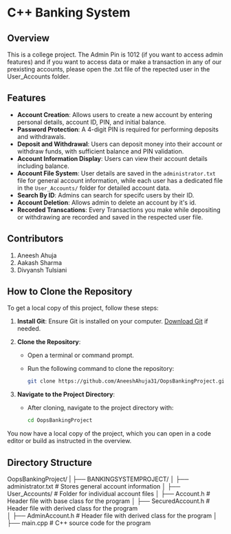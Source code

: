 # C++ Banking System

## Overview

This is a college project. The Admin Pin is 1012 (if you want to access admin features) and if you want to access data or make a transaction in any of our prexisting accounts, please open the .txt file of the repected user in the User_Accounts folder.

## Features

- **Account Creation**: Allows users to create a new account by entering personal details, account ID, PIN, and initial balance.
- **Password Protection**: A 4-digit PIN is required for performing deposits and withdrawals.
- **Deposit and Withdrawal**: Users can deposit money into their account or withdraw funds, with sufficient balance and PIN validation.
- **Account Information Display**: Users can view their account details including balance.
- **Account File System**: User details are saved in the `administrator.txt` file for general account information, while each user has a dedicated file in the `User_Accounts/` folder for detailed account data.
- **Search By ID**: Admins can search for specifc users by their ID.
- **Account Deletion**: Allows admin to delete an account by it's id.
- **Recorded Transcations**: Every Transactions you make while depositing or withdrawing are recorded and saved in the respected user file.

## Contributors

1. Aneesh Ahuja
2. Aakash Sharma
3. Divyansh Tulsiani

## How to Clone the Repository

To get a local copy of this project, follow these steps:

1. **Install Git**: Ensure Git is installed on your computer. [Download Git](https://git-scm.com/downloads) if needed.
2. **Clone the Repository**:
   - Open a terminal or command prompt.
   - Run the following command to clone the repository:

     ```bash
     git clone https://github.com/AneeshAhuja31/OopsBankingProject.git
     ```

3. **Navigate to the Project Directory**:
   - After cloning, navigate to the project directory with:

     ```bash
     cd OopsBankingProject
     ```

You now have a local copy of the project, which you can open in a code editor or build as instructed in the overview.


## Directory Structure

OopsBankingProject/ 
|
├── BANKINGSYSTEMPROJECT/ 
│ 
├── administrator.txt # Stores general account information 
│ 
├── User_Accounts/ # Folder for individual account files 
│ 
├── Account.h # Header file with base class for the program 
│ 
├── SecuredAccount.h # Header file with derived class for the program  
│ 
├── AdminAccount.h # Header file with derived class for the program
│ 
├── main.cpp # C++ source code for the program


